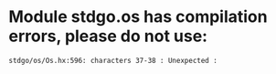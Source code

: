 # Module stdgo.os has compilation errors, please do not use:
```
stdgo/os/Os.hx:596: characters 37-38 : Unexpected :

```

